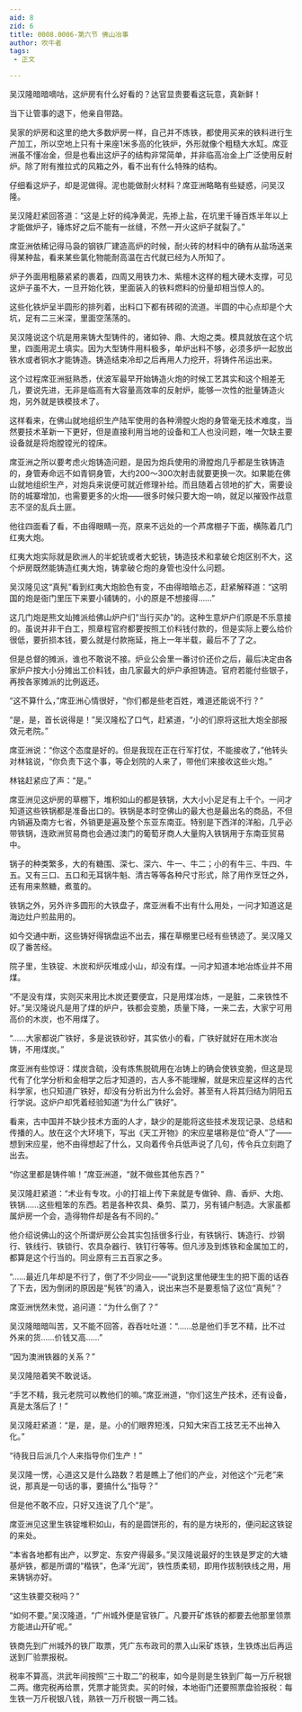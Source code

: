 ```yaml
---
aid: 8
zid: 6
title: 0008.0006-第六节 佛山冶事
author: 吹牛者
tags: 
 - 正文

---
```




吴汉隆暗暗嘀咕，这炉房有什么好看的？达官显贵要看这玩意，真新鲜！

当下让管事的退下，他亲自带路。

吴家的炉房和这里的绝大多数炉房一样，自己并不炼铁，都使用买来的铁料进行生产加工，所以空地上只有十来座1米多高的化铁炉，外形就像个粗糙大水缸。席亚洲虽不懂冶金，但是也看出这炉子的结构非常简单，并非临高冶金上广泛使用反射炉。除了附有推拉式的风箱之外，看不出有什么特殊的结构。

仔细看这炉子，却是泥做得。泥也能做耐火材料？席亚洲略略有些疑惑，问吴汉隆。

吴汉隆赶紧回答道：“这是上好的纯净黄泥，先掺上盐，在坑里千锤百炼半年以上才能做炉子，锤炼好之后不能有一丝缝，不然一开火这炉子就裂了。”

席亚洲依稀记得马袅的钢铁厂建造高炉的时候，耐火砖的材料中的确有从盐场送来得某种盐，看来某些氯化物能耐高温在古代就已经为人所知了。

炉子外面用粗藤紧紧的裹着，四周又用铁力木、紫檀木这样的粗大硬木支撑，可见这炉子虽不大，一旦开始化铁，里面装入的铁料燃料的份量却相当惊人的。

这些化铁炉呈半圆形的排列着，出料口下都有砖砌的流道。半圆的中心点却是个大坑，足有二三米深，里面空荡荡的。

吴汉隆说这个坑是用来铸大型铸件的，诸如钟、鼎、大炮之类。模具就放在这个坑里，四面用泥土填实。因为大型铸件用料极多，单炉出料不够，必须多炉一起放出铁水或者铜水才能铸造。铸造结束冷却之后再用人力挖开，将铸件吊运出来。

这个过程席亚洲挺熟悉，伏波军最早开始铸造火炮的时候工艺其实和这个相差无几，要说先进，无非是临高有大容量高效率的反射炉，能够一次性的批量铸造火炮，另外就是铁模技术了。

这样看来，在佛山就地组织生产陆军使用的各种滑膛火炮的身管毫无技术难度，当然要技术革新一下更好，但是直接利用当地的设备和工人也没问题，唯一欠缺主要设备就是将炮膛镗光的镗床。

席亚洲之所以要考虑火炮铸造问题，是因为炮兵使用的滑膛炮几乎都是生铁铸造的，身管寿命远不如青铜身管，大约200～300次射击就要更换一次。如果能在佛山就地组织生产，对炮兵来说便可就近修理补给。而且随着占领地的扩大，需要设防的城寨增加，也需要更多的火炮――很多时候只要大炮一响，就足以摧毁作战意志不坚的乱兵土匪。

他往四面看了看，不由得眼睛一亮，原来不远处的一个芦席棚子下面，横陈着几门红夷大炮。

红夷大炮实际就是欧洲人的半蛇铳或者大蛇铳，铸造技术和拿破仑炮区别不大，这个炉房既然能铸造红夷大炮，铸拿破仑炮的身管也没什么问题。

吴汉隆见这“真髡”看到红夷大炮脸色有变，不由得暗暗忐忑，赶紧解释道：“这明国的炮是衙门里压下来要小铺铸的，小的原是不想接得……”

这几门炮是熊文灿摊派给佛山炉户们“当行买办”的。这种生意炉户们原是不乐意接的。虽说并非干白工，照章程官府都要按照工价料钱付款的，但是实际上要么给价很低，要折损本钱，要么就是付款拖延，拖上一年半载，最后不了了之。

但是总督的摊派，谁也不敢说不接。炉业公会里一番讨价还价之后，最后决定由各家炉户按大小分摊出工价料钱，由几家最大的炉户承担铸造。官府若能付些银子，再按各家摊派的比例返还。

“这不算什么，”席亚洲心情很好，“你们都是些老百姓，难道还能说不行？”

“是，是，首长说得是！”吴汉隆松了口气，赶紧道，“小的们原将这批大炮全部报效元老院。”

席亚洲说：“你这个态度是好的。但是我现在正在行军打仗，不能接收了，”他转头对林铭说，“你负责下这个事，等企划院的人来了，带他们来接收这些火炮。”

林铭赶紧应了声：“是。”

席亚洲见这炉房的草棚下，堆积如山的都是铁锅，大大小小足足有上千个。一问才知道这些铁锅都是准备出口的。铁锅是本时空佛山的最大也是最出名的商品，不但内销遍及南方七省，外销更是遍及整个东亚东南亚。特别是下西洋的洋船，几乎必带铁锅，连欧洲贸易商也会通过澳门的葡萄牙商人大量购入铁锅用于东南亚贸易中。

锅子的种类繁多，大的有糖围、深七、深六、牛一、牛二；小的有牛三、牛四、牛五。又有三口、五口和无耳锅牛魁、清古等等各种尺寸形式，除了用作烹饪之外，还有用来熬糖，煮茧的。

铁锅之外，另外许多圆形的大铁盘子，席亚洲看不出有什么用处，一问才知道这是海边灶户煎盐用的。

如今交通中断，这些铸好得锅盘运不出去，撂在草棚里已经有些锈迹了。吴汉隆又叹了番苦经。

院子里，生铁锭、木炭和炉灰堆成小山，却没有煤。一问才知道本地冶炼业并不用煤。

“不是没有煤，实则买来用比木炭还要便宜，只是用煤冶炼，一是脏，二来铁性不好。”吴汉隆说凡是用了煤的炉户，铁都会变脆，质量下降，一来二去，大家宁可用高价的木炭，也不用煤了。

“……大家都说广铁好，多是说铁砂好，其实依小的看，广铁好就好在用木炭冶铸，不用煤炭。”

席亚洲有些惊讶：煤炭含硫，没有炼焦脱硫用在冶铸上的确会使铁变脆，但这是现代有了化学分析和金相学之后才知道的，古人多不能理解，就是宋应星这样的古代科学家，也只知道广铁好，却没有分析出为什么会好。甚至有人将其归结为阴阳五行学说。这炉户却凭着经验知道“为什么广铁好”。

看来，古中国并不缺少技术方面的人才，缺少的是能将这些技术发现记录、总结和传播的人。放在这个大环境下，写出《天工开物》的宋应星堪称是位“奇人”了――想到宋应星，他不由得想起了什么，又向着传令兵低声说了几句，传令兵立刻跑了出去。

“你这里都是铸件嘛！”席亚洲道，“就不做些其他东西？”

吴汉隆赶紧道：“术业有专攻。小的打祖上传下来就是专做钟、鼎、香炉、大炮、铁锅……这些粗笨的东西。若是各种农具、桑剪、菜刀，另有铺户制造。大家虽都属炉房一个会，造得物件却是各有不同的。”

他介绍说佛山的这个所谓炉房公会其实包括很多行业，有铁锅行、铸造行、炒钢行、铁线行、铁锁行、农具杂器行、铁钉行等等。但凡涉及到炼铁和金属加工的，都算是这个行当的。同业原有三五百家之多。

“……最近几年却是不行了，倒了不少同业――”说到这里他硬生生的把下面的话吞了下去，因为倒闭的原因是“髡铁”的涌入，说出来岂不是要惹恼了这位“真髡”？

席亚洲恍然未觉，追问道：“为什么倒了？”

吴汉隆暗暗叫苦，又不能不回答，吞吞吐吐道：“……总是他们手艺不精，比不过外来的货……价钱又高……”

“因为澳洲铁器的关系？”

吴汉隆陪着笑不敢说话。

“手艺不精，我元老院可以教他们的嘛。”席亚洲道，“你们这生产技术，还有设备，真是太落后了！”

吴汉隆赶紧道：“是，是，是。小的们眼界短浅，只知大宋百工技艺无不出神入化。”

“待我日后派几个人来指导你们生产！”

吴汉隆一愣，心道这又是什么路数？若是瞧上了他们的产业，对他这个“元老”来说，那真是一句话的事，要搞什么“指导？”

但是他不敢不应，只好又连说了几个“是”。

席亚洲见这里生铁锭堆积如山，有的是圆饼形的，有的是方块形的，便问起这铁锭的来处。

“本省各地都有出产，以罗定、东安产得最多。”吴汉隆说最好的生铁是罗定的大塘基炉铁，都是所谓的“楷铁”，色泽“光润”，铁性质柔韧，即用作拔制铁线之用，用来铸锅亦好。

“这生铁要交税吗？”

“如何不要。”吴汉隆道，“广州城外便是官铁厂。凡要开矿炼铁的都要去他那里领票方能进山开矿呢。”

铁商先到广州城外的铁厂取票，凭广东布政司的票入山采矿炼铁，生铁炼出后再运送到厂验票报税。

税率不算高，洪武年间按照“三十取二”的税率，如今是则是生铁到厂每一万斤税银二两。缴完税再给票，凭票才能货卖。买的时候，本地衙门还要照票盘验报税：每生铁一万斤税银八钱，熟铁一万斤税银一两二钱。



